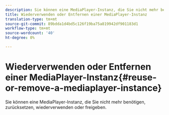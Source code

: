```yaml
---
description: Sie können eine MediaPlayer-Instanz, die Sie nicht mehr benötigen, zurücksetzen, wiederverwenden oder freigeben.
title: Wiederverwenden oder Entfernen einer MediaPlayer-Instanz
translation-type: tm+mt
source-git-commit: 89bdda1d4bd5c126f19ba75a819942df901183d1
workflow-type: tm+mt
source-wordcount: '40'
ht-degree: 0%

---
```



# Wiederverwenden oder Entfernen einer MediaPlayer-Instanz{#reuse-or-remove-a-mediaplayer-instance}

Sie können eine MediaPlayer-Instanz, die Sie nicht mehr benötigen, zurücksetzen, wiederverwenden oder freigeben.

